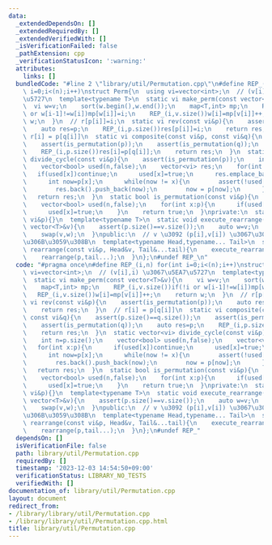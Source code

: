 ```yaml
---
data:
  _extendedDependsOn: []
  _extendedRequiredBy: []
  _extendedVerifiedWith: []
  _isVerificationFailed: false
  _pathExtension: cpp
  _verificationStatusIcon: ':warning:'
  attributes:
    links: []
  bundledCode: "#line 2 \"library/util/Permutation.cpp\"\n#define REP_(i,n) for(int\
    \ i=0;i<(n);i++)\nstruct Perm{\n  using vi=vector<int>;\n  // (v[i],i) \u3067\u5EA7\
    \u5727\n  template<typename T>\n  static vi make_perm(const vector<T>&v){\n  \
    \  vi w=v;\n    sort(w.begin(),w.end());\n    map<T,int> mp;\n    REP_(i,v.size())if(!i\
    \ or w[i-1]!=w[i])mp[w[i]]=i;\n    REP_(i,v.size())w[i]=mp[v[i]]++;\n    return\
    \ w;\n  }\n  // r[p[i]]=i;\n  static vi rev(const vi&p){\n    assert(is_permutation(p));\n\
    \    auto res=p;\n    REP_(i,p.size())res[p[i]]=i;\n    return res;\n  }\n  //\
    \ r[i] = p[q[i]]\n  static vi composite(const vi&p, const vi&q){\n    assert(p.size()==q.size());\n\
    \    assert(is_permutation(p));\n    assert(is_permutation(q));\n    auto res=p;\n\
    \    REP_(i,p.size())res[i]=p[q[i]];\n    return res;\n  }\n  static vector<vi>\
    \ divide_cycle(const vi&p){\n    assert(is_permutation(p));\n    int n=p.size();\n\
    \    vector<bool> used(n,false);\n    vector<vi> res;\n    for(int x:p){\n   \
    \   if(used[x])continue;\n      used[x]=true;\n      res.emplace_back(vi{x});\n\
    \      int now=p[x];\n      while(now != x){\n        assert(!used[now]);used[now]=true;\n\
    \        res.back().push_back(now);\n        now = p[now];\n      }\n    }\n \
    \   return res;\n  }\n  static bool is_permutation(const vi&p){\n    int n=p.size();\n\
    \    vector<bool> used(n,false);\n    for(int x:p){\n      if(used[x])return false;\n\
    \      used[x]=true;\n    }\n    return true;\n  }\nprivate:\n  static void rearrange(const\
    \ vi&p){}\n  template<typename T>\n  static void execute_rearrange(const vi&p,\
    \ vector<T>&v){\n    assert(p.size()==v.size());\n    auto w=v;\n    REP_(i,p.size())w[i]=v[p[i]];\n\
    \    swap(v,w);\n  }\npublic:\n  // v \u3092 (p[i],v[i]) \u3067\u306E\u6607\u9806\
    \u306B\u3059\u308B\n  template<typename Head,typename... Tail>\n  static void\
    \ rearrange(const vi&p, Head&v, Tail&...tail){\n    execute_rearrange(p,v);\n\
    \    rearrange(p,tail...);\n  }\n};\n#undef REP_\n"
  code: "#pragma once\n#define REP_(i,n) for(int i=0;i<(n);i++)\nstruct Perm{\n  using\
    \ vi=vector<int>;\n  // (v[i],i) \u3067\u5EA7\u5727\n  template<typename T>\n\
    \  static vi make_perm(const vector<T>&v){\n    vi w=v;\n    sort(w.begin(),w.end());\n\
    \    map<T,int> mp;\n    REP_(i,v.size())if(!i or w[i-1]!=w[i])mp[w[i]]=i;\n \
    \   REP_(i,v.size())w[i]=mp[v[i]]++;\n    return w;\n  }\n  // r[p[i]]=i;\n  static\
    \ vi rev(const vi&p){\n    assert(is_permutation(p));\n    auto res=p;\n    REP_(i,p.size())res[p[i]]=i;\n\
    \    return res;\n  }\n  // r[i] = p[q[i]]\n  static vi composite(const vi&p,\
    \ const vi&q){\n    assert(p.size()==q.size());\n    assert(is_permutation(p));\n\
    \    assert(is_permutation(q));\n    auto res=p;\n    REP_(i,p.size())res[i]=p[q[i]];\n\
    \    return res;\n  }\n  static vector<vi> divide_cycle(const vi&p){\n    assert(is_permutation(p));\n\
    \    int n=p.size();\n    vector<bool> used(n,false);\n    vector<vi> res;\n \
    \   for(int x:p){\n      if(used[x])continue;\n      used[x]=true;\n      res.emplace_back(vi{x});\n\
    \      int now=p[x];\n      while(now != x){\n        assert(!used[now]);used[now]=true;\n\
    \        res.back().push_back(now);\n        now = p[now];\n      }\n    }\n \
    \   return res;\n  }\n  static bool is_permutation(const vi&p){\n    int n=p.size();\n\
    \    vector<bool> used(n,false);\n    for(int x:p){\n      if(used[x])return false;\n\
    \      used[x]=true;\n    }\n    return true;\n  }\nprivate:\n  static void rearrange(const\
    \ vi&p){}\n  template<typename T>\n  static void execute_rearrange(const vi&p,\
    \ vector<T>&v){\n    assert(p.size()==v.size());\n    auto w=v;\n    REP_(i,p.size())w[i]=v[p[i]];\n\
    \    swap(v,w);\n  }\npublic:\n  // v \u3092 (p[i],v[i]) \u3067\u306E\u6607\u9806\
    \u306B\u3059\u308B\n  template<typename Head,typename... Tail>\n  static void\
    \ rearrange(const vi&p, Head&v, Tail&...tail){\n    execute_rearrange(p,v);\n\
    \    rearrange(p,tail...);\n  }\n};\n#undef REP_"
  dependsOn: []
  isVerificationFile: false
  path: library/util/Permutation.cpp
  requiredBy: []
  timestamp: '2023-12-03 14:54:50+09:00'
  verificationStatus: LIBRARY_NO_TESTS
  verifiedWith: []
documentation_of: library/util/Permutation.cpp
layout: document
redirect_from:
- /library/library/util/Permutation.cpp
- /library/library/util/Permutation.cpp.html
title: library/util/Permutation.cpp
---
```

